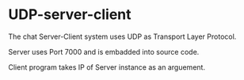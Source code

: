 # UDP-server-client

The chat Server-Client system uses UDP as Transport Layer Protocol.

Server uses Port 7000 and is embadded into source code.

Client program takes IP of Server instance as an arguement.
